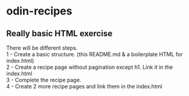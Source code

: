 # odin-recipes
## Really basic HTML exercise
  
There will be different steps.  
1 - Create a basic structure. (this README.md & a boilerplate HTML for index.html)  
2 - Create a recipe page without pagination except h1. Link it in the index.html  
3 - Complete the recipe page.  
4 - Create 2 more recipe pages and link them in the index.html  
